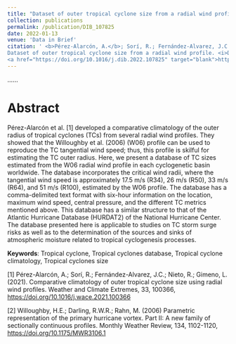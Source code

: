 ```yaml
---
title: "Dataset of outer tropical cyclone size from a radial wind profile"
collection: publications
permalink: /publication/DIB_107825
date: 2022-01-13
venue: 'Data in Brief'
citation: ' <b>Pérez-Alarcón, A.</b>; Sorí, R.; Fernández-Alvarez, J.C.; Nieto, R.; Gimeno, L. (2022).
Dataset of outer tropical cyclone size from a radial wind profile. <i>Data in Brief</i>, 40, 107825, 
<a href="https://doi.org/10.1016/j.dib.2022.107825" target="blank">https://doi.org/10.1016/j.dib.2022.107825</a>'
---
```


......  

# Abstract

Pérez-Alarcón et al. [1] developed a comparative climatology of the outer radius of tropical cyclones (TCs) 
from several radial wind profiles. They showed that the Willoughby et al. (2006) (W06) profile can be used 
to reproduce the TC tangential wind speed; thus, this profile is skilful for estimating the TC outer radius.
Here, we present a database of TC sizes estimated from the W06 radial wind profile in each cyclogenetic basin 
worldwide. The database incorporates the critical wind radii, where the tangential wind speed is approximately 
17.5 m/s (R34), 26 m/s (R50), 33 m/s (R64), and 51 m/s (R100), estimated by the W06 profile. The database 
has a comma-delimited text format with six-hour information on the location, maximum wind speed, central pressure,
and the different TC metrics mentioned above. This database has a similar structure to that of the Atlantic 
Hurricane Database (HURDAT2) of the National Hurricane Center. The database presented here is applicable to studies 
on TC storm surge risks as well as to the determination of the sources and sinks of atmospheric moisture related 
to tropical cyclogenesis processes.

<b>Keywords</b>: Tropical cyclone, Tropical cyclones database, Tropical cyclone climatology, Tropical cyclones size

[1] Pérez-Alarcón, A.; Sorí, R.; Fernández-Alvarez, J.C.; Nieto, R.; Gimeno, L. (2021). Comparative climatology of outer 
tropical cyclone size using radial wind profiles. Weather and Climate Extremes, 33, 100366, https://doi.org/10.1016/j.wace.2021.100366

[2] Willoughby, H.E.; Darling, R.W.R.; Rahn, M. (2006) Parametric representation of the primary hurricane vortex. Part II: A new family 
of sectionally continuous profiles. Monthly Weather Review, 134, 1102-1120, https://doi.org/10.1175/MWR3106.1
